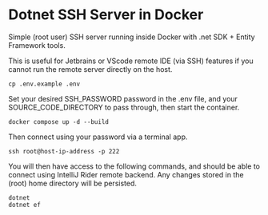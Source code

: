 # Dotnet SSH Server in Docker

Simple (root user) SSH server running inside Docker with .net SDK + Entity Framework tools.

This is useful for Jetbrains or VScode remote IDE (via SSH) features if you cannot run the remote server directly on the host.

```
cp .env.example .env
```

Set your desired SSH_PASSWORD password in the .env file, and your SOURCE_CODE_DIRECTORY to pass through, then start the container.

```
docker compose up -d --build
```

Then connect using your password via a terminal app.

```
ssh root@host-ip-address -p 222
```

You will then have access to the following commands, and should be able to connect using IntelliJ Rider remote backend. Any changes stored in the (root) home directory will be persisted.

```
dotnet
dotnet ef
```
